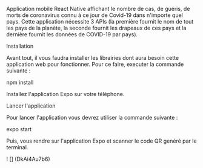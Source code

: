

Application mobile React Native affichant le nombre de cas, de guéris, de morts de coronavirus connu à ce jour de Covid-19 dans n'importe quel pays. Cette application nécessite 3 APIs (la première fournit le nom de tout les pays de la planète, la seconde fournit les drapeaux de ces pays et la dernière fournit les données de COVID-19 par pays).

Installation

Avant tout, il vous faudra installer les librairies dont aura besoin cette application web pour fonctionner.
Pour ce faire, executer la commande suivante :

npm install

Installez l'application Expo sur votre téléphone.

Lancer l'application

Pour lancer l'application vous devrez utiliser la commande suivante :

expo start

Puis, vous rendre sur l'application Expo et scanner le code QR genéré par le terminal.

! [] (DkAi4Au7b6)

